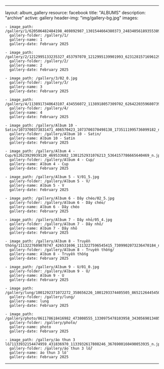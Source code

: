 
---
layout: album_gallery
resource: facebook
title: "ALBUMS"
description: "archive"
active: gallery
header-img: "img/gallery-bg.jpg"
images:
    
    - image_path: /gallery/1/620506482484198_469892987_1301544664380373_2483405618935538900_n.jpg
      gallery-folder: /gallery/1/
      gallery-name: 1
      gallery-date: February 2025
            
    - image_path: /gallery/2/1212995133235327_453797070_1212995139901993_6231281571696129052_n.jpg
      gallery-folder: /gallery/2/
      gallery-name: 2
      gallery-date: February 2025
            
    - image_path: /gallery/3/02_0.jpg
      gallery-folder: /gallery/3/
      gallery-name: 3
      gallery-date: February 2025
            
    - image_path: /gallery/4/1138917340643107_434556072_1138918057309702_6264220359680739329_n.jpg
      gallery-folder: /gallery/4/
      gallery-name: 4
      gallery-date: February 2025
            
    - image_path: /gallery/Album 10 - Satin/1073700373831471_406570423_1073700370498138_1735111995736099182_n.jpg
      gallery-folder: /gallery/Album 10 - Satin/
      gallery-name: Album 10 - Satin
      gallery-date: February 2025
            
    - image_path: /gallery/Album 4 - Cup/612623929939120_469533682_1301252931076213_5364157786665640469_n.jpg
      gallery-folder: /gallery/Album 4 - Cup/
      gallery-name: Album 4 - Cup
      gallery-date: February 2025
            
    - image_path: /gallery/Album 5 - V/01_5.jpg
      gallery-folder: /gallery/Album 5 - V/
      gallery-name: Album 5 - V
      gallery-date: February 2025
            
    - image_path: /gallery/Album 6 - Dây chéo/02_5.jpg
      gallery-folder: /gallery/Album 6 - Dây chéo/
      gallery-name: Album 6 - Dây chéo
      gallery-date: February 2025
            
    - image_path: /gallery/Album 7 - Dây nhỏ/05_4.jpg
      gallery-folder: /gallery/Album 7 - Dây nhỏ/
      gallery-name: Album 7 - Dây nhỏ
      gallery-date: February 2025
            
    - image_path: /gallery/Album 8 - Truyền thống/1113227609878747_426531696_1113227596545415_7309902073236470184_n.jpg
      gallery-folder: /gallery/Album 8 - Truyền thống/
      gallery-name: Album 8 - Truyền thống
      gallery-date: February 2025
            
    - image_path: /gallery/Album 9 - U/01_0.jpg
      gallery-folder: /gallery/Album 9 - U/
      gallery-name: Album 9 - U
      gallery-date: February 2025
            
    - image_path: /gallery/lung/1001292371072272_358656226_1001293374405505_8652126445450372765_n.jpg
      gallery-folder: /gallery/lung/
      gallery-name: lung
      gallery-date: February 2025
            
    - image_path: /gallery/photo/861178618416982_473808555_1330975478103958_3430569013405942736_n.jpg
      gallery-folder: /gallery/photo/
      gallery-name: photo
      gallery-date: February 2025
            
    - image_path: /gallery/áo thun 3 lỗ/1133932154474959_431836970_1133932617808246_3676900160490053935_n.jpg
      gallery-folder: /gallery/áo thun 3 lỗ/
      gallery-name: áo thun 3 lỗ
      gallery-date: February 2025
            
---